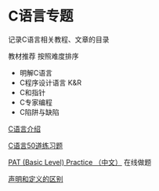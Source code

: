 # C语言专题

记录C语言相关教程、文章的目录   

教材推荐 按照难度排序
+ 明解C语言
+ C程序设计语言 K&R
+ C和指针
+ C专家编程
+ C陷阱与缺陷

[C语言介绍](clang/C语言介绍.html)

[C语言50道练习题](clang/c_50.html)

[PAT (Basic Level) Practice （中文）](https://pintia.cn/problem-sets/994805260223102976/problems/type/7)  在线做题

[声明和定义的区别](https://www.geeksforgeeks.org/difference-between-definition-and-declaration/)



